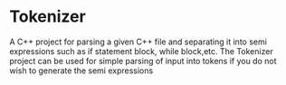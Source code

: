 # Tokenizer
A C++ project for parsing a given C++ file and separating it into semi expressions such as if statement block, while block,etc. The Tokenizer project can be used for simple parsing of input into tokens if you do not wish to generate the semi expressions
